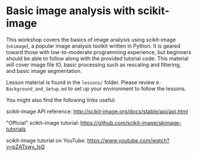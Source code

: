 # Basic image analysis with scikit-image

This workshop covers the basics of image analysis using scikit-image (`skimage`), a popular image analysis toolkit written in Python. It is geared toward those with low-to-moderate programming experience, but beginners should be able to follow along with the provided tutorial code. This material will cover image file IO, basic processing such as rescaling and filtering, and basic image segmentation.

Lesson material is found in the `lessons/` folder. Please review `0-Background_and_Setup.md` to set up your environment to follow the lessons.

You might also find the following links useful:

scikit-image API reference: http://scikit-image.org/docs/stable/api/api.html

"Official" scikit-image tutorial: https://github.com/scikit-image/skimage-tutorials

scikit-image tutorial on YouTube: https://www.youtube.com/watch?v=pZATswy_IsQ
